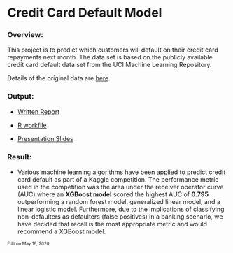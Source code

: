 # Credit Card Default Model

### Overview:

This project is to predict which customers will default on their credit card repayments next month. The data set is based on the publicly available credit card default data set from the UCI Machine Learning Repository. 

Details of the original data are [here](https://archive.ics.uci.edu/ml/datasets/default+of+credit+card+clients).


### Output:

- [Written Report](https://github.com/Wenying-Wu/Credit-Card-Default-Model/blob/main/report_credit_card_default_model.pdf)

- [R workfile](https://github.com/Wenying-Wu/Credit-Card-Default-Model/blob/main/workfile_credit_card_default_model.R)

- [Presentation Slides](https://github.com/Wenying-Wu/Credit-Card-Default-Model/blob/main/presentation_credit_card_default_model.pdf)

### Result: 
- Various machine learning algorithms have been applied to predict credit card default as part of a Kaggle competition. The performance metric used in the competition was the area under the receiver operator curve (AUC) where an **XGBoost model** scored the highest AUC of **0.795** outperforming a random forest model, generalized linear model, and a linear logistic model. Furthermore, due to the implications of classifying non-defaulters as defaulters (false positives) in a banking scenario, we have decided that recall is the most appropriate metric and would recommend a XGBoost model. 


<sub><sup>Edit on May 16, 2020</sup></sub>